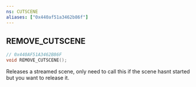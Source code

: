 ```yaml
---
ns: CUTSCENE
aliases: ["0x440af51a3462b86f"]
---
```

## REMOVE_CUTSCENE

```c
// 0x440AF51A3462B86F
void REMOVE_CUTSCENE();
```

Releases a streamed scene, only need to call this if the scene hasnt started but you want to release it.

